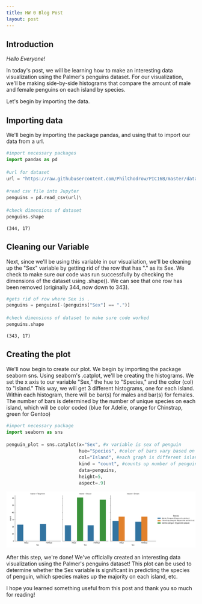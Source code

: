 ```yaml
---
title: HW 0 Blog Post
layout: post
---
```


## Introduction

*Hello Everyone!*

In today's post, we will be learning how to make an interesting data visualization using the Palmer's penguins dataset. For our visualization, we'll be making side-by-side histograms that compare the amount of male and female penguins on each island by species.

Let's begin by importing the data.

## Importing data

We'll begin by importing the package pandas, and using that to import our data from a url. 

```python
#import necessary packages
import pandas as pd

#url for dataset
url = "https://raw.githubusercontent.com/PhilChodrow/PIC16B/master/datasets/palmer_penguins.csv"

#read csv file into Jupyter
penguins = pd.read_csv(url)\

#check dimensions of dataset
penguins.shape
```




    (344, 17)

## Cleaning our Variable

Next, since we'll be using this variable in our visualiation, we'll be cleaning up the "Sex" variable by getting rid of the row that has "." as its Sex. We check to make sure our code was run successfully by checking the dimensions of the dataset using .shape(). We can see that one row has been removed (originally 344, now down to 343).

```python
#gets rid of row where Sex is .
penguins = penguins[-(penguins["Sex"] == ".")]

#check dimensions of dataset to make sure code worked
penguins.shape
```




    (343, 17)

## Creating the plot

We'll now begin to create our plot. We begin by importing the package seaborn sns. Using seaborn's .catplot, we'll be creating the histograms. We set the x axis to our variable "Sex," the hue to "Species," and the color (col) to "Island." This way, we will get 3 different histograms, one for each island. Within each histogram, there will be bar(s) for males and bar(s) for females. The number of bars is determined by the number of unique species on each island, which will be color coded (blue for Adelie, orange for Chinstrap, green for Gentoo)

```python
#import necessary package
import seaborn as sns

penguin_plot = sns.catplot(x="Sex", #x variable is sex of penguin
                           hue="Species", #color of bars vary based on species
                           col="Island", #each graph is different island
                           kind = "count", #counts up number of penguins who fit specified description
                           data=penguins, 
                           height=5, 
                           aspect=.9)

```

![palmer_plot.png](/images/palmer_plot.png)

After this step, we're done! We've officially created an interesting data visualization using the Palmer's penguins dataset! This plot can be used to determine whether the Sex variable is significant in predicting the species of penguin, which species makes up the majority on each island, etc. 

I hope you learned something useful from this post and thank you so much for reading!
